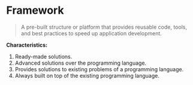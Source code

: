 # Framework

> A pre-built structure or platform that provides reusable code, tools, and best practices to speed up application development.

**Characteristics:**
1. Ready-made solutions.
2. Advanced solutions over the programming language.
3. Provides solutions to existing problems of a programming language.
4. Always built on top of the existing programming language.
